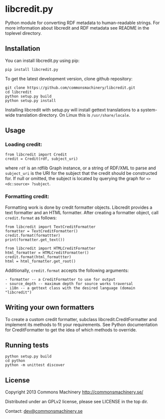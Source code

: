 libcredit.py
============

Python module for converting RDF metadata to human-readable strings.
For more information about libcredit and RDF metadata see README in the
toplevel directory.

Installation
------------

You can install libcredit.py using pip:

    pip install libcredit.py

To get the latest development version, clone github repository:

    git clone https://github.com/commonsmachinery/libcredit.git
    cd libcredit
    python setup.py build
    python setup.py install

Installing libcredit with setup.py will install gettext translations to a
system-wide translation directory. On Linux this is `/usr/share/locale`.

Usage
-----

### Loading credit:

    from libcredit import Credit
    credit = Credit(rdf, subject_uri)

where `rdf` is an rdflib Graph instance, or a string of RDF/XML to
parse and `subject_uri` is the URI for the subject that the credit should be
constructed for.  If null or omitted, the subject is located by querying the
graph for `<> <dc:source> ?subject`.

### Formatting credit:

Formatting work is done by credit formatter objects. Libcredit provides a text
formatter and an HTML formatter. After creating a formatter object, call
`credit.format` as follows:

    from libcredit import TextCreditFormatter
    formatter = TextCreditFormatter()
    credit.format(formattter)
    print(formatter.get_text())

    from libcredit import HTMLCreditFormatter
    html_formatter = HTMLCreditFormatter()
    credit.format(html_formattter)
    html = html_formatter.get_root()

Additionally, `credit.format` accepts the following arguments:

    - formatter -- a CreditFormatter to use for output
    - source_depth -- maximum depth for source works traversal
    - i18n -- a gettext class with the desired language (domain "libcredit")

Writing your own formatters
---------------------------

To create a custom credit formatter, subclass libcredit.CreditFormatter and
implement its methods to fit your requirements. See Python documentation for
CreditFormatter to get the idea of which methods to override.

Running tests
-------------

    python setup.py build
    cd python
    python -m unittest discover

License
-------

Copyright 2013 Commons Machinery http://commonsmachinery.se/

Distributed under an GPLv2 license, please see LICENSE in the top dir.

Contact: dev@commonsmachinery.se
